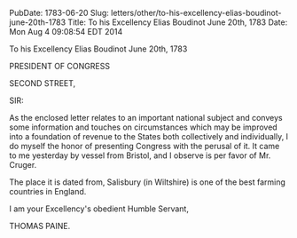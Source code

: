 PubDate: 1783-06-20
Slug: letters/other/to-his-excellency-elias-boudinot-june-20th-1783
Title: To his Excellency Elias Boudinot  June 20th, 1783
Date: Mon Aug  4 09:08:54 EDT 2014

   To his Excellency Elias Boudinot  June 20th, 1783

   PRESIDENT OF CONGRESS

   SECOND STREET,

   SIR:

   As the enclosed letter relates to an important national subject and
   conveys some information and touches on circumstances which may be
   improved into a foundation of revenue to the States both collectively and
   individually, I do myself the honor of presenting Congress with the
   perusal of it. It came to me yesterday by vessel from Bristol, and I
   observe is per favor of Mr. Cruger.

   The place it is dated from, Salisbury (in Wiltshire) is one of the best
   farming countries in England.

   I am your Excellency's obedient Humble Servant,

   THOMAS PAINE.


